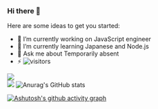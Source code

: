 ### Hi there 👋

Here are some ideas to get you started:

- 🔭 I’m currently working on JavaScript engineer
- 🌱 I’m currently learning Japanese and Node.js
- 💬 Ask me about Temporarily absent
- ⚡ ![visitors](https://visitor-badge.glitch.me/badge?page_id=zzz999902)

<img src="https://cdn.jsdelivr.net/gh/sun0225SUN/sun0225SUN/assets/images/coding.gif" /><br>
<img src="https://cdn.jsdelivr.net/gh/sun0225SUN/sun0225SUN/profile-3d-contrib/profile-night-rainbow.svg" />
![Anurag's GitHub stats](https://github-readme-stats.vercel.app/api?username=zzz999902&show_icons=true&theme=transparent)

[![Ashutosh's github activity graph](https://github-readme-activity-graph.cyclic.app/graph?username=zzz999902&theme=react)](https://github.com/ashutosh00710/github-readme-activity-graph)
